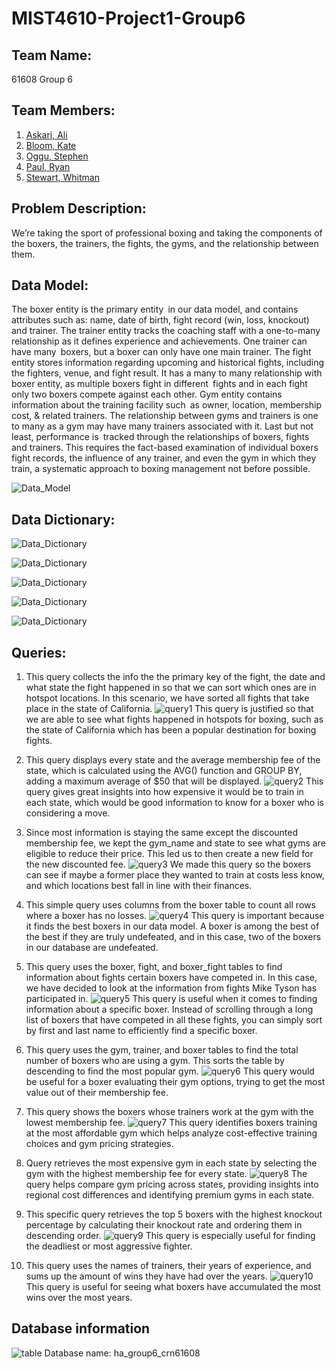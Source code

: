 # MIST4610-Project1-Group6

## Team Name: 
61608 Group 6

## Team Members:
1. [Askari, Ali](https://github.com/AwpDemon/MIST-4610)
2. [Bloom, Kate](https://github.com/kateabloom/first)
3. [Oggu, Stephen](https://github.com/SpeedRacerAMG/MIST4610_group)
4. [Paul, Ryan](https://github.com/ryanpaul434/MIST-Group)
5. [Stewart, Whitman](https://github.com/whitnotmax/MIST4610-Project1-Group6)

## Problem Description:
We’re taking the sport of professional boxing and taking the components of the boxers, the trainers, the fights, the gyms, and the relationship between them.


## Data Model:
The boxer entity is the primary entity in our data model, and contains attributes such as: name, date of birth, fight record (win, loss, knockout) and trainer. The trainer entity tracks the coaching staff with a one-to-many relationship as it defines experience and achievements. One trainer can have many boxers, but a boxer can only have one main trainer. The fight entity stores information regarding upcoming and historical fights, including the fighters, venue, and fight result. It has a many to many relationship with boxer entity, as multiple boxers fight in different fights and in each fight only two boxers compete against each other. Gym entity contains information about the training facility such as owner, location, membership cost, & related trainers. The relationship between gyms and trainers is one to many as a gym may have many trainers associated with it. Last but not least, performance is tracked through the relationships of boxers, fights and trainers. This requires the fact-based examination of individual boxers fight records, the influence of any trainer, and even the gym in which they train, a systematic approach to boxing management not before possible.

![Data_Model](https://i.imgur.com/4MXGfEC.png)

## Data Dictionary:
![Data_Dictionary](https://i.imgur.com/YuOUm5z.png)

![Data_Dictionary](https://i.imgur.com/yNjY4Zj.png)

![Data_Dictionary](https://i.imgur.com/RZ0YNI2.png)

![Data_Dictionary](https://i.imgur.com/WJyC1hu.png)

![Data_Dictionary](https://i.imgur.com/nJbouYe.png)


## Queries:

1. This query collects the info the the primary key of the fight, the date and what state the fight happened in so that we can sort which ones are in hotspot locations. In this scenario, we have sorted all fights that take place in the state of California.
![query1](https://i.imgur.com/RxcABLe.png)
This query is justified so that we are able to see what fights happened in hotspots for boxing, such as the state of California which has been a popular destination for boxing fights.


2. This query displays every state and the average membership fee of the state, which is calculated using the AVG() function and GROUP BY, adding a maximum average of $50 that will be displayed.
![query2](https://i.imgur.com/uF284dl.png)
This query gives great insights into how expensive it would be to train in each state, which would be good information to know for a boxer who is considering a move.

3. Since most information is staying the same except the discounted membership fee, we kept the gym_name and state to see what gyms are eligible to reduce their price. This led us to then create a new field for the new discounted fee.
![query3](https://i.imgur.com/VaVH0ZP.png)
We made this query so the boxers can see if maybe a former place they wanted to train at costs less know, and which locations best fall in line with their finances. 

4. This simple query uses columns from the boxer table to count all rows where a boxer has no losses.
![query4](https://i.imgur.com/N3oxOGC.png)
This query is important because it finds the best boxers in our data model. A boxer is among the best of the best if they are truly undefeated, and in this case, two of the boxers in our database are undefeated.

5. This query uses the boxer, fight, and boxer_fight tables to find information about fights certain boxers have competed in. In this case, we have decided to look at the information from fights Mike Tyson has participated in.
![query5](https://i.imgur.com/RFBs8du.png)
This query is useful when it comes to finding information about a specific boxer. Instead of scrolling through a long list of boxers that have competed in all these fights, you can simply sort by first and last name to efficiently find a specific boxer.

6. This query uses the gym, trainer, and boxer tables to find the total number of boxers who are using a gym. This sorts the table by descending to find the most popular gym.
![query6](https://i.imgur.com/5tjHnbk.png)
This query would be useful for a boxer evaluating their gym options, trying to get the most value out of their membership fee.

7. This query shows the boxers whose trainers work at the gym with the lowest membership fee.
![query7](https://i.imgur.com/eMpDkJy.png)
This query identifies boxers training at the most affordable gym which helps analyze cost-effective training choices and gym pricing strategies. 

8. Query retrieves the most expensive gym in each state by selecting the gym with the highest membership fee for every state.
![query8](https://i.imgur.com/HaRuiyQ.png)
The query helps compare gym pricing across states, providing insights into regional cost differences and identifying premium gyms in each state. 

9. This specific query retrieves the top 5 boxers with the highest knockout percentage by calculating their knockout rate and ordering them in descending order.
![query9](https://i.imgur.com/KLjH2ri.png)
This query is especially useful for finding the deadliest or most aggressive fighter.

10. This query uses the names of trainers, their years of experience, and sums up the amount of wins they have had over the years.
![query10](https://i.imgur.com/PF8NeAK.png)
This query is useful for seeing what boxers have accumulated the most wins over the most years.

## Database information
![table](https://i.imgur.com/yU6vi2a.png)
Database name: ha_group6_crn61608
